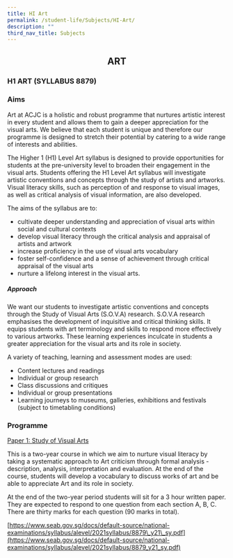 ```yaml
---
title: HI Art
permalink: /student-life/Subjects/HI-Art/
description: ""
third_nav_title: Subjects
---
```

## <center> ART </center>

### H1 ART (SYLLABUS 8879)

### Aims

  

Art at ACJC is a holistic and robust programme that nurtures artistic interest in every student and allows them to gain a deeper appreciation for the visual arts. We believe that each student is unique and therefore our programme is designed to stretch their potential by catering to a wide range of interests and abilities.

  

The Higher 1 (H1) Level Art syllabus is designed to provide opportunities for students at the pre-university level to broaden their engagement in the visual arts. Students offering the H1 Level Art syllabus will investigate artistic conventions and concepts through the study of artists and artworks. Visual literacy skills, such as perception of and response to visual images, as well as critical analysis of visual information, are also developed.

  

The aims of the syllabus are to:

*   cultivate deeper understanding and appreciation of visual arts within social and cultural contexts
*   develop visual literacy through the critical analysis and appraisal of artists and artwork
*   increase proficiency in the use of visual arts vocabulary
*   foster self-confidence and a sense of achievement through critical appraisal of the visual arts
*   nurture a lifelong interest in the visual arts.

##### Approach

We want our students to investigate artistic conventions and concepts through the Study of Visual Arts (S.O.V.A) research. S.O.V.A research emphasises the development of inquisitive and critical thinking skills. It equips students with art terminology and skills to respond more effectively to various artworks. These learning experiences inculcate in students a greater appreciation for the visual arts and its role in society.

  
A variety of teaching, learning and assessment modes are used:

*   Content lectures and readings
*   Individual or group research
*   Class discussions and critiques
*   Individual or group presentations
*   Learning journeys to museums, galleries, exhibitions and festivals (subject to timetabling conditions)

### Programme

<u>Paper 1: Study of Visual Arts</u>

This is a two-year course in which we aim to nurture visual literacy by taking a systematic approach to Art criticism through formal analysis - description, analysis, interpretation and evaluation. At the end of the course, students will develop a vocabulary to discuss works of art and be able to appreciate Art and its role in society.

At the end of the two-year period students will sit for a 3 hour written paper. They are expected to respond to one question from each section A, B, C. There are thirty marks for each question (90 marks in total).

[https://www.seab.gov.sg/docs/default-source/national-examinations/syllabus/alevel/2021syllabus/8879\_y21\_sy.pdf](https://www.seab.gov.sg/docs/default-source/national-examinations/syllabus/alevel/2021syllabus/8879_y21_sy.pdf)




